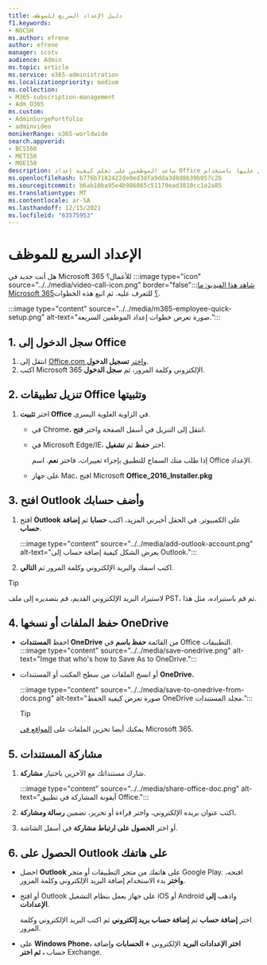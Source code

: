```yaml
---
title: دليل الإعداد السريع للموظف
f1.keywords:
- NOCSH
ms.author: efrene
author: efrene
manager: scotv
audience: Admin
ms.topic: article
ms.service: o365-administration
ms.localizationpriority: medium
ms.collection:
- M365-subscription-management
- Adm_O365
ms.custom:
- AdminSurgePortfolio
- adminvideo
monikerRange: o365-worldwide
search.appverid:
- BCS160
- MET150
- MOE150
description: ساعد الموظفين على تعلم كيفية إعداد Office التي يمكنهم الحصول عليها باستخدام Microsoft 365 Business Premium.
ms.openlocfilehash: b776b7182422de0ed3dfa9dda3d8d8b39b957c2b
ms.sourcegitcommit: b6ab10ba95e4b986065c51179ead3810cc1e2a85
ms.translationtype: MT
ms.contentlocale: ar-SA
ms.lasthandoff: 12/15/2021
ms.locfileid: "63575953"
---
```

# <a name="employee-quick-setup"></a>الإعداد السريع للموظف

هل أنت جديد في Microsoft 365 للأعمال؟ :::image type="icon" source="../../media/video-call-icon.png" border="false":::[شاهد هذا الفيديو: ما Microsoft 365؟](../admin-overview/what-is-microsoft-365.md) للتعرف عليه. ثم اتبع هذه الخطوات.

:::image type="content" source="../../media/m365-employee-quick-setup.png" alt-text="صورة تعرض خطوات إعداد الموظفين السريعة.":::

## <a name="1-sign-in-to-office"></a>1. سجل الدخول إلى Office

1. انتقل إلى [Office.com واختر](https://office.com) **تسجيل الدخول**.
1. اكتب Microsoft 365 الإلكتروني وكلمة المرور، ثم **سجل الدخول**.

## <a name="2-download-and-install-office-apps"></a>2. تنزيل تطبيقات Office وتثبيتها

1. اختر **تثبيت Office** في الزاوية العلوية اليسرى.
    - في Chrome، انتقل إلى التنزيل في أسفل الصفحة واختر **فتح**.
    - في Microsoft Edge/IE، اختر **حفظ** ثم **تشغيل**.
    
        إذا طلب منك السماح للتطبيق بإجراء تغييرات، فاختر **نعم**. اسم Office الإعداد.
    - على جهاز Mac، افتح Microsoft **Office_2016_Installer.pkg**

## <a name="3-open-outlook-and-add-your-account"></a>3. افتح Outlook وأضف حسابك

1. افتح **Outlook** على الكمبيوتر. في الحقل أخبرني المزيد، اكتب **حسابا** ثم **إضافة حساب**.

    :::image type="content" source="../../media/add-outlook-account.png" alt-text="يعرض الشكل كيفية إضافة حساب إلى Outlook.":::



1. اكتب اسمك والبريد الإلكتروني وكلمة المرور ثم **التالي**.

> [!TIP]
> لاستيراد البريد الإلكتروني القديم، قم بتصديره إلى ملف PST، ثم قم باستيراده، مثل هذا.

## <a name="4-save-or-copy-files-to-onedrive"></a>4. حفظ الملفات أو نسخها OneDrive

- احفظ **المستندات OneDrive** من القائمة **حفظ باسم** في Office التطبيقات.
    :::image type="content" source="../../media/save-onedrive.png" alt-text="Imge that who's how to Save As to OneDrive.":::

- أو انسخ الملفات من سطح المكتب أو المستندات **OneDrive.**

    :::image type="content" source="../../media/save-to-onedrive-from-docs.png" alt-text="صورة تعرض كيفية الحفظ OneDrive مجلد المستندات.":::

    > [!TIP]
    > يمكنك أيضا تخزين الملفات على [المواقع في](https://support.microsoft.com/office/d18d21a0-1f9f-4f6c-ac45-d52afa0a4a2e) Microsoft 365.

## <a name="5-share-documents"></a>5. مشاركة المستندات

1. شارك مستنداتك مع الآخرين باختيار **مشاركة**.

    :::image type="content" source="../../media/share-office-doc.png" alt-text="أيقونة المشاركة في تطبيق Office.":::

1. اكتب عنوان بريده الإلكتروني، واختر قراءة أو تحرير، تضمين **رسالة ومشاركة.**
1. أو اختر **الحصول على ارتباط مشاركة** في أسفل الشاشة.

## <a name="6-get-outlook-on-your-phone"></a>6. الحصول على Outlook على هاتفك

- احصل **Outlook** على هاتفك من متجر التطبيقات أو متجر Google Play. افتحه، **واختر** بدء الاستخدام إضافة البريد الإلكتروني وكلمة المرور.
- أو افتح Outlook على جهاز يعمل بنظام التشغيل iOS أو Android واذهب **إلى الإعدادات**.

    اختر **إضافة حساب** ثم **إضافة حساب بريد إلكتروني** ثم اكتب البريد الإلكتروني وكلمة المرور.
- على **Windows Phone،** **اختر الإعدادات البريد** الإلكتروني **+ الحسابات** وإضافة حساب **، ثم اختر** Exchange.